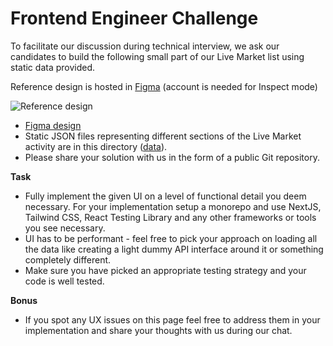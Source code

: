# Frontend Engineer Challenge

To facilitate our discussion during technical interview, we ask our candidates to build the following small part of our Live Market list using static data provided. 

Reference design is hosted in <a href="https://www.figma.com">Figma</a> (account is needed for Inspect mode) 

<img src="https://github.com/rooser-eu/frontend-engineer-challenge/blob/8633176dec6a97975b3f8c9a5f04e56967bc88f7/Design_Reference.png" alt="Reference design" title="Reference design">

<ul>
  <li><a href="https://www.figma.com/file/HrRWXoG70Gy8W4c9moXuq2/Front-end-Challenge?type=design&node-id=0-1&mode=design&t=sECLSwzwlb09l54c-0" target="_blank">Figma design</a></li>
  <li>Static JSON files representing different sections of the Live Market activity are in this directory (<a href="https://github.com/rooser-eu/frontend-engineer-challenge/tree/main/data">data</a>).</li>
  <li>Please share your solution with us in the form of a public Git repository.</li>
</ul>

<strong>Task</strong>
<ul>
  <li>Fully implement the given UI on a level of functional detail you deem necessary. For your implementation setup a monorepo and use NextJS, Tailwind CSS, React Testing Library and any other frameworks or tools you see necessary.</li>
  <li>UI has to be performant - feel free to pick your approach on loading all the data like creating a light dummy API interface around it or something completely different.</li>
  <li>Make sure you have picked an appropriate testing strategy and your code is well tested.</li>
</ul>
  
<strong>Bonus</strong>
<ul>
  <li>If you spot any UX issues on this page feel free to address them in your implementation and share your thoughts with us during our chat.</li>
</ul>
